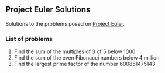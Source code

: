 ## Project Euler Solutions

Solutions to the problems posed on [Project Euler](https://projecteuler.net/).

### List of problems

1) Find the sum of the multiples of 3 of 5 below 1000
2) Find the sum of the even Fibonacci numbers below 4 million
3) Find the largest prime factor of the number 600851475143
